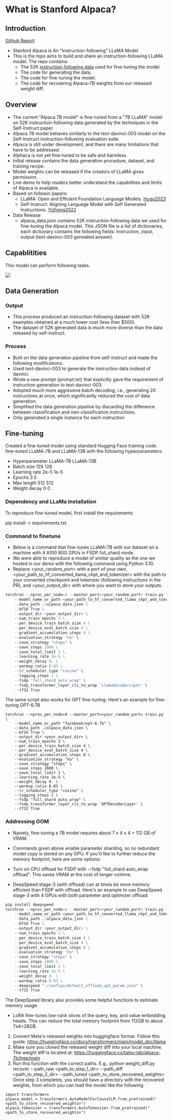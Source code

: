 
# What is Stanford Alpaca?

## Introduction
[Github Report](https://github.com/tatsu-lab/stanford_alpaca)

- Stanford Alpaca is An "Instruction-following" LLaMA Model
- This is the repo aims to build and share an instruction-following LLaMA model. The repo contains:
	- The 52K [instruction-following data](https://raw.githubusercontent.com/tatsu-lab/stanford_alpaca/main/alpaca_data.json) used for fine-tuning the model.
	- The code for generating the data.
	- The code for fine-tuning the model.
	- The code for recovering Alpaca-7B weights from our released weight diff.

## Overview
- The current "Alpaca 7B model" is fine-tuned from a "7B LLaMA" model on 52K instruction-following data generated by the techniques in the Self-Instruct paper.
- Alpaca 7B model behaves similarly to the text-davinci-003 model on the Self-Instruct instruction-following evaluation suite.
- Alpaca is still under development, and there are many limitations that have to be addressed. 
- Alphaca is not yet fine-tuned to be safe and harmless. 
- Initial release contains the data generation procedure, dataset, and training recipe. 
- Model weights can be released if the creators of LLaMA gives permission. 
- Live demo to help readers better understand the capabilities and limits of Alpaca is available.
- Based on followin papers:
	- LLaMA: Open and Efficient Foundation Language Models. [Hugo2023](https://arxiv.org/abs/2302.13971v1)
	- Self-Instruct: Aligning Language Model with Self Generated Instructions. [Yizhong2022](https://arxiv.org/abs/2212.10560)
- Data Release
	- alpaca_data.json contains 52K instruction-following data we used for fine-tuning the Alpaca model. This JSON file is a list of dictionaries, each dictionary contains the following fields: Instruction, input, output (text-davinci-003 geneated answer).

## Capablitities
This model can perform following tasks.

![](https://raw.githubusercontent.com/tatsu-lab/stanford_alpaca/main/assets/parse_analysis.png)


## Data Generation

### Output 
- This process produced an instruction-following dataset with 52K examples obtained at a much lower cost (less than $500). 
- The dataset of 52K generated data is much more diverse than the data released by self-instruct. 

### Process
- Built on the data generation pipeline from self-instruct and made the following modifications:
- Used text-davinci-003 to generate the instruction data instead of davinci.
- Wrote a new prompt (prompt.txt) that explicitly gave the requirement of instruction generation to text-davinci-003. 
- Adopted much more aggressive batch decoding, i.e., generating 20 instructions at once, which significantly reduced the cost of data generation.
- Simplified the data generation pipeline by discarding the difference between classification and non-classification instructions.
- Only generated a single instance for each instruction



## Fine-tuning
Created a fine-tuned model using standard Hugging Face training code. fine-tuned LLaMA-7B and LLaMA-13B with the following hyperparameters:
- Hyperparameter	LLaMA-7B	LLaMA-13B
- Batch size	128	128
- Learning rate	2e-5	1e-5
- Epochs	3	5
- Max length	512	512
- Weight decay	0	0

### Dependency and LLaMa Installation

To reproduce fine-tuned model, first install the requirements

pip install -r requirements.txt

### Command to finetune
- Below is a command that fine-tunes LLaMA-7B with our dataset on a machine with 4 A100 80G GPUs in FSDP full_shard mode. 
- We were able to reproduce a model of similar quality as the one we hosted in our demo with the following command using Python 3.10. 
- Replace <your_random_port> with a port of your own, <your_path_to_hf_converted_llama_ckpt_and_tokenizer> with the path to your converted checkpoint and tokenizer (following instructions in the PR), and <your_output_dir> with where you want to store your outputs.

```python
torchrun --nproc_per_node=4 --master_port=<your_random_port> train.py \
    --model_name_or_path <your_path_to_hf_converted_llama_ckpt_and_tokenizer> \
    --data_path ./alpaca_data.json \
    --bf16 True \
    --output_dir <your_output_dir> \
    --num_train_epochs 3 \
    --per_device_train_batch_size 4 \
    --per_device_eval_batch_size 4 \
    --gradient_accumulation_steps 8 \
    --evaluation_strategy "no" \
    --save_strategy "steps" \
    --save_steps 2000 \
    --save_total_limit 1 \
    --learning_rate 2e-5 \
    --weight_decay 0. \
    --warmup_ratio 0.03 \
    --lr_scheduler_type "cosine" \
    --logging_steps 1 \
    --fsdp "full_shard auto_wrap" \
    --fsdp_transformer_layer_cls_to_wrap 'LlamaDecoderLayer' \
    --tf32 True
```

The same script also works for OPT fine-tuning. Here's an example for fine-tuning OPT-6.7B
```
torchrun --nproc_per_node=4 --master_port=<your_random_port> train.py \
    --model_name_or_path "facebook/opt-6.7b" \
    --data_path ./alpaca_data.json \
    --bf16 True \
    --output_dir <your_output_dir> \
    --num_train_epochs 3 \
    --per_device_train_batch_size 4 \
    --per_device_eval_batch_size 4 \
    --gradient_accumulation_steps 8 \
    --evaluation_strategy "no" \
    --save_strategy "steps" \
    --save_steps 2000 \
    --save_total_limit 1 \
    --learning_rate 2e-5 \
    --weight_decay 0. \
    --warmup_ratio 0.03 \
    --lr_scheduler_type "cosine" \
    --logging_steps 1 \
    --fsdp "full_shard auto_wrap" \
    --fsdp_transformer_layer_cls_to_wrap 'OPTDecoderLayer' \
    --tf32 True
```

### Addressing OOM
- Naively, fine-tuning a 7B model requires about 7 x 4 x 4 = 112 GB of VRAM. 
- Commands given above enable parameter sharding, so no redundant model copy is stored on any GPU. If you'd like to further reduce the memory footprint, here are some options:

- Turn on CPU offload for FSDP with --fsdp "full_shard auto_wrap offload". This saves VRAM at the cost of longer runtime.
- DeepSpeed stage-3 (with offload) can at times be more memory efficient than FSDP with offload. Here's an example to use DeepSpeed stage-3 with 4 GPUs with both parameter and optimizer offload:

```python
pip install deepspeed
torchrun --nproc_per_node=4 --master_port=<your_random_port> train.py \
    --model_name_or_path <your_path_to_hf_converted_llama_ckpt_and_tokenizer> \
    --data_path ./alpaca_data.json \
    --bf16 True \
    --output_dir <your_output_dir> \
    --num_train_epochs 3 \
    --per_device_train_batch_size 4 \
    --per_device_eval_batch_size 4 \
    --gradient_accumulation_steps 8 \
    --evaluation_strategy "no" \
    --save_strategy "steps" \
    --save_steps 2000 \
    --save_total_limit 1 \
    --learning_rate 2e-5 \
    --weight_decay 0. \
    --warmup_ratio 0.03 \
    --deepspeed "./configs/default_offload_opt_param.json" \
    --tf32 True
```

The DeepSpeed library also provides some helpful functions to estimate memory usage.
- LoRA fine-tunes low-rank slices of the query, key, and value embedding heads. This can reduce the total memory footprint from 112GB to about 7x4=28GB. 

1. Convert Meta's released weights into huggingface format. Follow this guide:
    https://huggingface.co/docs/transformers/main/model_doc/llama
2. Make sure you cloned the released weight diff into your local machine. The weight diff is located at:
    https://huggingface.co/tatsu-lab/alpaca-7b/tree/main
3. Run this function with the correct paths. E.g.,
    python weight_diff.py recover --path_raw <path_to_step_1_dir> --path_diff <path_to_step_2_dir> --path_tuned <path_to_store_recovered_weights>
Once step 3 completes, you should have a directory with the recovered weights, from which you can load the model like the following

```
import transformers
alpaca_model = transformers.AutoModelForCausalLM.from_pretrained("<path_to_store_recovered_weights>")
alpaca_tokenizer = transformers.AutoTokenizer.from_pretrained("<path_to_store_recovered_weights>")
```
